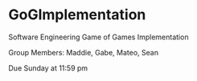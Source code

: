 # GoGImplementation
Software Engineering Game of Games Implementation

Group Members: Maddie, Gabe, Mateo, Sean

Due Sunday at 11:59 pm